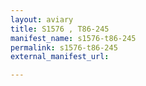 ```yaml
---
layout: aviary
title: S1576 , T86-245
manifest_name: s1576-t86-245
permalink: s1576-t86-245
external_manifest_url: 

---
```

<!-- Add an essay or interpretive material below this line,
using HTML or markdown.  Do not modify this file above this line -->

